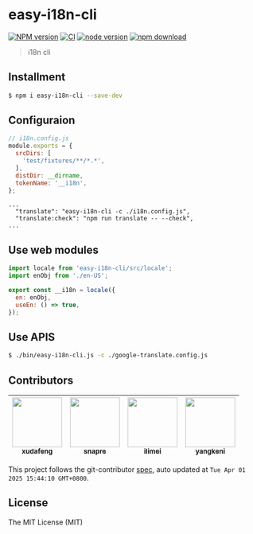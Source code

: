 # easy-i18n-cli

[![NPM version][npm-image]][npm-url]
[![CI][ci-image]][ci-url]
[![node version][node-image]][node-url]
[![npm download][download-image]][download-url]

[npm-image]: https://img.shields.io/npm/v/easy-i18n-cli.svg
[npm-url]: https://npmjs.org/package/easy-i18n-cli
[ci-image]: https://github.com/node-modules/easy-i18n-cli/actions/workflows/ci.yml/badge.svg
[ci-url]: https://github.com/node-modules/easy-i18n-cli/actions/workflows/ci.yml
[node-image]: https://img.shields.io/badge/node.js-%3E=_8-green.svg
[node-url]: http://nodejs.org/download/
[download-image]: https://img.shields.io/npm/dm/easy-i18n-cli.svg
[download-url]: https://npmjs.org/package/easy-i18n-cli

> i18n cli

## Installment

```bash
$ npm i easy-i18n-cli --save-dev
```

## Configuraion

```javascript
// i18n.config.js
module.exports = {
  srcDirs: [
    'test/fixtures/**/*.*',
  ],
  distDir: __dirname,
  tokenName: '__i18n',
};
```

```
...
  "translate": "easy-i18n-cli -c ./i18n.config.js",
  "translate:check": "npm run translate -- --check",
...
```
## Use web modules

```javascript
import locale from 'easy-i18n-cli/src/locale';
import enObj from './en-US';

export const __i18n = locale({
  en: enObj,
  useEn: () => true,
});
```

## Use APIS

```bash
$ ./bin/easy-i18n-cli.js -c ./google-translate.config.js
```

<!-- GITCONTRIBUTOR_START -->

## Contributors

|[<img src="https://avatars.githubusercontent.com/u/1011681?v=4" width="100px;"/><br/><sub><b>xudafeng</b></sub>](https://github.com/xudafeng)<br/>|[<img src="https://avatars.githubusercontent.com/u/52845048?v=4" width="100px;"/><br/><sub><b>snapre</b></sub>](https://github.com/snapre)<br/>|[<img src="https://avatars.githubusercontent.com/u/12947068?v=4" width="100px;"/><br/><sub><b>ilimei</b></sub>](https://github.com/ilimei)<br/>|[<img src="https://avatars.githubusercontent.com/u/61226209?v=4" width="100px;"/><br/><sub><b>yangkeni</b></sub>](https://github.com/yangkeni)<br/>|
| :---: | :---: | :---: | :---: |


This project follows the git-contributor [spec](https://github.com/xudafeng/git-contributor), auto updated at `Tue Apr 01 2025 15:44:10 GMT+0800`.

<!-- GITCONTRIBUTOR_END -->

## License

The MIT License (MIT)
